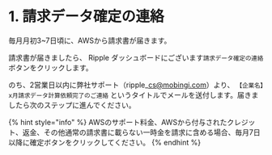 # 1. 請求データ確定の連絡

毎月月初3~7日頃に、AWSから請求書が届きます。

請求書が届きましたら、 Ripple ダッシュボードにございます`請求データ確定の連絡`ボタンをクリックします。

のち、2営業日以内に弊社サポート（ripple\_cs@mobingi.com）より、 `【企業名】x月請求データ計算依頼完了のご連絡` というタイトルでメールを送付します。届きましたら次のステップに進んでください。

{% hint style="info" %}
AWSのサポート料金、AWSから付与されたクレジット、返金、その他通常の請求書に載らない一時金を請求に含める場合、毎月7日以降に確定ボタンをクリックしてください。
{% endhint %}


